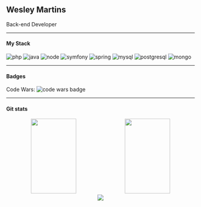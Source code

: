 ## Wesley Martins
Back-end Developer

---
#### My Stack
![php](https://img.shields.io/badge/php-1f2430?style=for-the-badge&logo=php)
![java](https://img.shields.io/badge/java-1f2430?style=for-the-badge&logo=java)
![node](https://img.shields.io/badge/node.js-1f2430?style=for-the-badge&logo=node.js)
![symfony](https://img.shields.io/badge/symfony-1f2430?style=for-the-badge&logo=symfony)
![spring](https://img.shields.io/badge/spring-1f2430?style=for-the-badge&logo=spring)
![mysql](https://img.shields.io/badge/mysql-1f2430?style=for-the-badge&logo=mysql)
![postgresql](https://img.shields.io/badge/postgresql-1f2430?style=for-the-badge&logo=postgresql)
![mongo](https://img.shields.io/badge/mongodb-1f2430?style=for-the-badge&logo=mongodb)

---
#### Badges
Code Wars: ![code wars badge](https://www.codewars.com/users/wesleyJs/badges/micro)

---
#### Git stats
<div style="text-align: center;">
    <img width="49%" height="200" src="https://github-readme-stats.vercel.app/api?username=wesleyjs&show_icons=true&theme=ayu-mirage">
    <img width="49%" height="200" src="https://github-readme-streak-stats.herokuapp.com/?user=wesleyjs&theme=ayu-mirage">
 
</div>

 <div style="text-align: center"> 
  <a href="https://www.linkedin.com/in/wesley-martins-103430207/" target="_blank"><img src="https://img.shields.io/badge/-LinkedIn-%230077B5?style=for-the-badge&logo=linkedin&logoColor=white" target="_blank"></a>  
</div>
